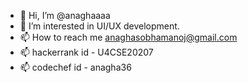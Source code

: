 - 👋 Hi, I’m @anaghaaaa
- 👀 I’m interested in UI/UX development.
- 📫 How to reach me anaghasobhamanoj@gmail.com
- 📫 hackerrank id - U4CSE20207
- 📫 codechef id - anagha36
<!---
anaghaaaa/anaghaaaa is a ✨ special ✨ repository because its `README.md` (this file) appears on your GitHub profile.
You can click the Preview link to take a look at your changes.
- 🌱 I’m currently learning ...
- 💞️ I’m looking to collaborate on ...
--->
